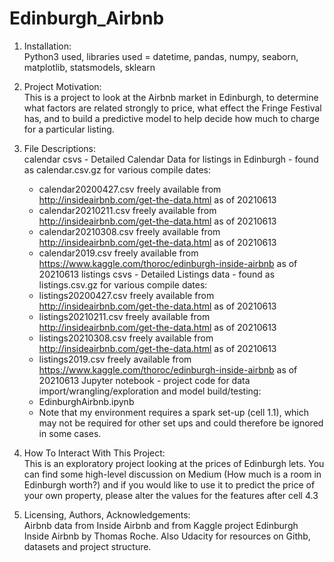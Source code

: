 # Edinburgh_Airbnb

1. Installation: <br>
Python3 used, libraries used = datetime, pandas, numpy, seaborn, matplotlib, statsmodels, sklearn

2. Project Motivation: <br>
This is a project to look at the Airbnb market in Edinburgh, to determine what factors are related strongly to price, what effect the Fringe Festival has, and to build a predictive model to help decide how much to charge for a particular listing.

3. File Descriptions: <br>
calendar csvs - Detailed Calendar Data for listings in Edinburgh - found as calendar.csv.gz for various compile dates:
	- calendar20200427.csv freely available from http://insideairbnb.com/get-the-data.html as of 20210613
	- calendar20210211.csv freely available from http://insideairbnb.com/get-the-data.html as of 20210613
	- calendar20210308.csv freely available from http://insideairbnb.com/get-the-data.html as of 20210613
	- calendar2019.csv freely available from https://www.kaggle.com/thoroc/edinburgh-inside-airbnb as of 20210613
listings csvs - Detailed Listings data - found as listings.csv.gz for various compile dates:
	- listings20200427.csv freely available from http://insideairbnb.com/get-the-data.html as of 20210613
	- listings20210211.csv freely available from http://insideairbnb.com/get-the-data.html as of 20210613
	- listings20210308.csv freely available from http://insideairbnb.com/get-the-data.html as of 20210613
	- listings2019.csv freely available from https://www.kaggle.com/thoroc/edinburgh-inside-airbnb as of 20210613
Jupyter notebook - project code for data import/wrangling/exploration and model build/testing:
	- EdinburghAirbnb.ipynb
	- Note that my environment requires a spark set-up (cell 1.1), which may not be required for other set ups and could therefore be ignored in some cases.

4. How To Interact With This Project: <br>
This is an exploratory project looking at the prices of Edinburgh lets. You can find some high-level discussion on Medium (How much is a room in Edinburgh worth?) and if you would like to use it to predict the price of your own property, please alter the values for the features after cell 4.3

5. Licensing, Authors, Acknowledgements: <br>
Airbnb data from Inside Airbnb and from Kaggle project Edinburgh Inside Airbnb by Thomas Roche. Also Udacity for resources on Githb, datasets and project structure.
